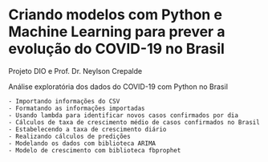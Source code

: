 # Criando modelos com Python e Machine Learning para prever a evolução do COVID-19 no Brasil
Projeto DIO e Prof. Dr. Neylson Crepalde

Análise exploratória dos dados do COVID-19 com Python no Brasil

	- Importando informações do CSV
	- Formatando as informações importadas
	- Usando lambda para identificar novos casos confirmados por dia
	- Cálculos de taxa de crescimento médio de casos confirmados no Brasil
	- Estabelecendo a taxa de crescimento diário
	- Realizando cálculos de predições
	- Modelando os dados com biblioteca ARIMA
	- Modelo de crescimento com biblioteca fbprophet
